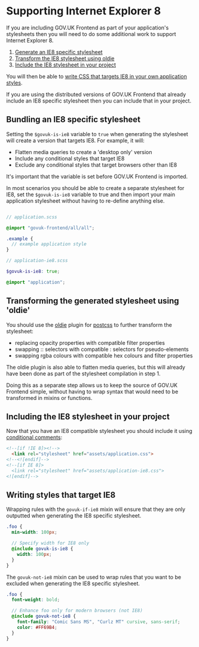 # Supporting Internet Explorer 8

If you are including GOV.UK Frontend as part of your application's stylesheets
then you will need to do some additional work to support Internet Explorer 8.

1. [Generate an IE8 specific stylesheet](#bundling-an-ie8-specific-stylesheet)
2. [Transform the IE8 stylesheet using oldie](#transforming-the-ie8-stylesheet-using-oldie)
3. [Include the IE8 stylesheet in your project](#including-the-ie8-stylesheet-in-your-project)

You will then be able to [write CSS that targets IE8 in your own application
styles](#writing-styles-that-target-ie8).

If you are using the distributed versions of GOV.UK Frontend that already
include an IE8 specific stylesheet then you can include that in your project.

## Bundling an IE8 specific stylesheet

Setting the `$govuk-is-ie8` variable to `true` when generating the stylesheet
will create a version that targets IE8. For example, it will:

- Flatten media queries to create a 'desktop only' version
- Include any conditional styles that target IE8
- Exclude any conditional styles that target browsers other than IE8

It's important that the variable is set before GOV.UK Frontend is imported.

In most scenarios you should be able to create a separate stylesheet for IE8,
set the `$govuk-is-ie8` variable to true and then import your main application
stylesheet without having to re-define anything else.

```scss

// application.scss

@import "govuk-frontend/all/all";

.example {
  // example application style
}

// application-ie8.scss

$govuk-is-ie8: true;

@import "application";
```

## Transforming the generated stylesheet using 'oldie'

You should use the [oldie](https://github.com/jonathantneal/oldie) plugin for
[postcss](https://github.com/postcss/postcss) to further transform the
stylesheet:

- replacing opacity properties with compatible filter properties
- swapping :: selectors with compatible : selectors for pseudo-elements
- swapping rgba colours with compatible hex colours and filter properties

The oldie plugin is also able to flatten media queries, but this will already
have been done as part of the stylesheet compilation in step 1.

Doing this as a separate step allows us to keep the source of GOV.UK Frontend
simple, without having to wrap syntax that would need to be transformed in
mixins or functions.

## Including the IE8 stylesheet in your project

Now that you have an IE8 compatible stylesheet you should include it using
[conditional comments](https://www.quirksmode.org/css/condcom.html):

```html
<!--[if !IE 8]><!-->
  <link rel="stylesheet" href="assets/application.css">
<!--<![endif]-->
<!--[if IE 8]>
  <link rel="stylesheet" href="assets/application-ie8.css">
<![endif]-->
```

## Writing styles that target IE8

Wrapping rules with the `govuk-if-ie8` mixin will ensure that they are only
outputted when generating the IE8 specific stylesheet.

```scss
.foo {
  min-width: 100px;

  // Specify width for IE8 only
  @include govuk-is-ie8 {
    width: 100px;
  }
}
```

The `govuk-not-ie8` mixin can be used to wrap rules that you want to be excluded
when generating the IE8 specific stylesheet.

```scss
.foo {
  font-weight: bold;

  // Enhance foo only for modern browsers (not IE8)
  @include govuk-not-ie8 {
    font-family: "Comic Sans MS", "Curlz MT" cursive, sans-serif;
    color: #FF69B4;
  }
}
```

